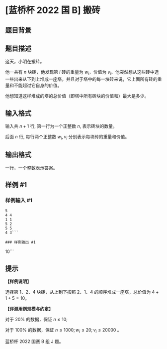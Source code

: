 # [蓝桥杯 2022 国 B] 搬砖

## 题目背景



## 题目描述

这天，小明在搬砖。

他一共有 $n$ 块砖，他发现第 $i$ 砖的重量为 $w_{i}$，价值为 $v_{i}$。他突然想从这些砖中选一些出来从下到上堆成一座塔，并且对于塔中的每一块砖来说，它上面所有砖的重量和不能超过它自身的价值。

他想知道这样堆成的塔的总价值（即塔中所有砖块的价值和）最大是多少。


## 输入格式

输入共 $n+1$ 行, 第一行为一个正整数 $n$, 表示砖块的数量。

后面 $n$ 行, 每行两个正整数 $w_{i}, v_{i}$ 分别表示每块砖的重量和价值。

## 输出格式

一行，一个整数表示答案。

## 样例 #1

### 样例输入 #1
```
5
4 4
1 1
5 2
5 5
4 3```

### 样例输出 #1

```
10```

## 提示

**【样例说明】**

选择第 $1$、$2$、$4$ 块砖，从上到下按照 $2$、$1$、$4$ 的顺序堆成一座塔，总价值为 $4+1+5=10$。

**【评测用例规模与约定】**

对于 $20 \%$ 的数据，保证 $n \leq 10$;

对于 $100 \%$ 的数据，保证 $n \leq 1000 ; w_{i} \leq 20 ; v_{i} \leq 20000$ 。

蓝桥杯 2022 国赛 B 组 J 题。
